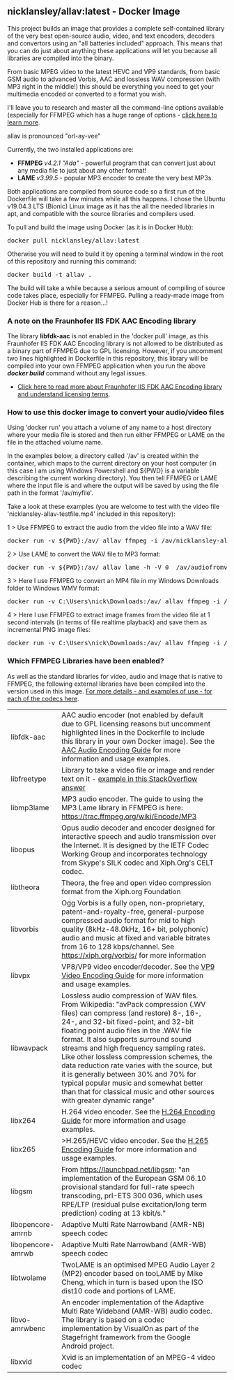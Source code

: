 ## nicklansley/allav:latest - Docker Image
This project builds an image that provides a complete self-contained library of the very best open-source audio, video, and text encoders, decoders and convertors using an "all batteries included" approach. This means that you can do just about anything these applications will let you because all libraries are compiled into the binary. 

From basic MPEG video to the latest HEVC and VP9 standards, from basic GSM audio to advanced Vorbis, AAC and lossless WAV compression (with MP3 right in the middle!) this should be everything
you need to get your multimedia encoded or converted to a format you wish.

I'll leave you to research and master all the command-line options available (especially for FFMPEG which has a huge range of options - <a href="https://ffmpeg.org/ffmpeg.html">click here to learn more</a>. 

allav is pronounced "orl-ay-vee"

Currently, the two installed applications are:
* <b>FFMPEG  </b><i>v4.2.1 "Ada"</i> - powerful program that can convert just about any media file to just about any other format!
* <b>LAME  </b><i>v3.99.5</i> - popular MP3 encoder to create the very best MP3s.

Both applications are compiled from source code so a first run of the Dockerfile will take a few minutes
while all this happens. I chose the Ubuntu v19.04.3 LTS (Bionic) Linux image as it has the all the needed libraries in apt, and compatible with the source libraries and compilers used.

To pull and build the image using Docker (as it is in Docker Hub):
<pre>docker pull nicklansley/allav:latest</pre>

Otherwise you will need to build it by opening a terminal window in the root of this repository and running this command:
<pre>docker build -t allav .</pre>
The build will take a while because a serious amount of compiling of source code takes place, especially
for FFMPEG. Pulling a ready-made image from Docker Hub is there for a reason...! 

### A note on the Fraunhofer IIS FDK AAC Encoding library
The library <b>libfdk-aac</b> is not enabled in the 'docker pull' image, as this Fraunhofer IIS FDK AAC Encoding library
is not allowed to be distributed as a binary part of FFMPEG due to GPL licensing. However, if you uncomment two lines
highlighted in Dockerfile in this repository, this library will be compiled into your own FFMPEG application when you run the above <b><i>docker build</i></b> command without any legal issues.
* <a href="http://wiki.hydrogenaud.io/index.php?title=Fraunhofer_FDK_AA">Click here to read more about Fraunhofer IIS FDK AAC Encoding library and understand licensing terms</a>.

### How to use this docker image to convert your audio/video files
Using 'docker run' you attach a volume of any name to a host directory where your media file is stored and then run either FFMPEG or LAME on the file in the attached volume name. 

In the examples below, a directory called '/av' is created within the container, which maps to the current directory on your host computer (in this case I am using Windows Powershell and ${PWD} is a variable describing the current working directory). 
You then tell FFMPEG or LAME where the input file is and where the output will be saved by using the file path in the format '/av/myfile'. 

Take a look at these examples (you are welcome to test
with the video file 'nicklansley-allav-testfile.mp4' included in this repository):

1 > Use FFMPEG to extract the audio from the video file into a WAV file:
<pre>docker run -v ${PWD}:/av/ allav ffmpeg -i /av/nicklansley-allav-testfile.mp4 /av/audiofromvideo.wav</pre>
2 > Use LAME to convert the WAV file to MP3 format:
<pre>docker run -v ${PWD}:/av/ allav lame -h -V 0  /av/audiofromvideo.wav /av/audiofromvideo.mp3</pre>
3 > Here I use FFMPEG to convert an MP4 file in my Windows Downloads folder to Windows WMV format:
<pre>docker run -v C:\Users\nick\Downloads:/av/ allav ffmpeg -i /av/nicklansley-allav-testfile.mp4 /av/nicklansley-allav-testfile.wmv</pre>
4 > Here I use FFMPEG to extract image frames from the video file at 1 second intervals (in terms of file realtime playback) and save them as incremental PNG image files:
<pre>docker run -v C:\Users\nick\Downloads:/av/ allav ffmpeg -i /av/nicklansley-allav-testfile.mp4 -r 1 -f image2 image-%2d.png</pre>

### Which FFMPEG Libraries have been enabled?
As well as the standard libraries for video, audio and image that is native to FFMPEG, the following external
libraries have been compiled into the version used in this image. <a href="https://ffmpeg.org/ffmpeg-codecs.html">For more details - and examples of use - for each of the codecs here</a>.

<table>
    <tr>
        <td>libfdk-aac</td>
        <td>AAC audio encoder (not enabled by default due to GPL licensing reasons but uncomment highlighted lines in
            the Dockerfile to include this library in your own Docker image). See the <a
                    href="https://trac.FFMPEG.org/wiki/Encode/AAC">AAC Audio Encoding Guide</a> for more information and
            usage examples.
        </td>
    </tr>
    <tr>
        <td>libfreetype</td>
        <td>Library to take a video file or image and render text on it - <a
                href="https://stackoverflow.com/questions/10914411/how-to-add-text-to-video-with-ffmpeg-without-vhook">example
            in this StackOverflow answer</a>
        </td></tr>
    <tr>
        <td>libmp3lame</td>
        <td>MP3 audio encoder. The guide to using the MP3 Lame library in FFMPEG is here: <a
                href="https://trac.ffmpeg.org/wiki/Encode/MP3">https://trac.ffmpeg.org/wiki/Encode/MP3</a>
        <td></td>
    </tr>
    <tr>
        <td>libopus</td>
        <td>Opus audio decoder and encoder designed for interactive speech and audio transmission over the Internet. It
            is designed by the IETF Codec Working Group and incorporates technology from Skype's SILK codec and
            Xiph.Org's CELT codec.
        </td>
    </tr>
    <tr>
        <td>libtheora</td>
        <td>Theora, the free and open video compression format from the Xiph.org Foundation</td>
    </tr>
    <tr>
        <td>libvorbis</td>
        <td>Ogg Vorbis is a fully open, non-proprietary, patent-and-royalty-free, general-purpose compressed audio
            format for mid to high quality (8kHz-48.0kHz, 16+ bit, polyphonic) audio and music at fixed and variable
            bitrates from 16 to 128 kbps/channel. See <a href="https://xiph.org/vorbis/">https://xiph.org/vorbis/</a>
            for more information
        </td>
    </tr>
    <tr>
        <td>libvpx</td>
        <td>VP8/VP9 video encoder/decoder. See the <a href="https://trac.FFMPEG.org/wiki/Encode/VP9">VP9 Video Encoding
            Guide</a> for more information and usage examples.
        </td>
    </tr>
    <tr>
        <td>libwavpack</td>
        <td>Lossless audio compression of WAV files. From Wikipedia: "avPack compression (.WV files) can compress (and
            restore) 8-, 16-, 24-, and 32-bit fixed-point, and 32-bit floating point audio files in the .WAV file
            format. It also supports surround sound streams and high frequency sampling rates. Like other lossless
            compression schemes, the data reduction rate varies with the source, but it is generally between 30% and 70%
            for typical popular music and somewhat better than that for classical music and other sources with greater
            dynamic range"
        </td>
    </tr>
    <tr>
        <td>libx264</td>
        <td>H.264 video encoder. See the <a href="https://trac.FFMPEG.org/wiki/Encode/H.264">H.264 Encoding Guide</a>
            for more information and usage examples.
        </td>
    </tr>
    <tr>
        <td>libx265</td>
        <td>>H.265/HEVC video encoder. See the <a href="https://trac.FFMPEG.org/wiki/Encode/H.265">H.265 Encoding
            Guide</a> for more information and usage examples.
        </td>
    </tr>
    <tr>
        <td>libgsm</td>
        <td>From <a href="https://launchpad.net/libgsm">https://launchpad.net/libgsm</a>: "an implementation of the
            European GSM 06.10 provisional standard for full-rate speech transcoding, prI-ETS 300 036, which uses
            RPE/LTP (residual pulse excitation/long term prediction) coding at 13 kbit/s."
        </td>
    </tr>
    <tr>
        <td>libopencore-amrnb</td>
        <td>Adaptive Multi Rate Narrowband (AMR-NB) speech codec</td>
    </tr>
    <tr>
        <td>libopencore-amrwb</td>
        <td>Adaptive Multi Rate Narrowband (AMR-WB) speech codec</td>
    </tr>
    <tr>
        <td>libtwolame</td>
        <td>TwoLAME is an optimised MPEG Audio Layer 2 (MP2) encoder based on tooLAME by Mike Cheng, which in turn is
            based upon the ISO dist10 code and portions of LAME.
        </td>
    </tr>
    <tr>
        <td>libvo-amrwbenc</td>
        <td>An encoder implementation of the Adaptive Multi
            Rate Wideband (AMR-WB) audio codec. The library is based on a codec
            implementation by VisualOn as part of the Stagefright framework from
            the Google Android project.
        </td>
    </tr>
    <tr>
        <td>libxvid</td>
        <td>Xvid is an implementation of an MPEG-4 video codec</td>
    </tr>
</table>